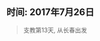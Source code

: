 <link href="../../../css/style.css" rel="stylesheet" >

## 时间: 2017年7月26日

> 支教第13天, 从长春出发

<script src="../../../js/x-oss-process.js"></script>

